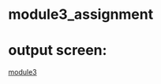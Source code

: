 # module3_assignment
# output screen:
[module3](https://atharve312004.github.io/module3_assignment/)
